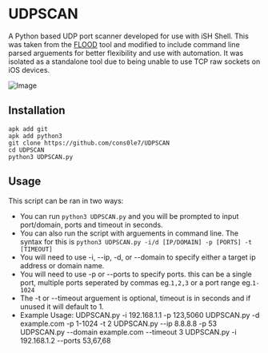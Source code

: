 # UDPSCAN
A Python based UDP port scanner developed for use with iSH Shell. This was taken from the [FLOOD](https://github.com/cons0le7/FLOOD) tool and modified to include command line parsed arguements for better flexibility and use with automation. It was isolated as a standalone tool due to being unable to use TCP raw sockets on iOS devices. 

![Image](https://github.com/user-attachments/assets/252fe3f9-800f-4853-bd56-b4e787014b28)

## Installation 
```
apk add git
apk add python3
git clone https://github.com/cons0le7/UDPSCAN
cd UDPSCAN
python3 UDPSCAN.py 
```

## Usage 
This script can be ran in two ways: 
- You can run `python3 UDPSCAN.py` and you will be prompted to input port/domain, ports and timeout in seconds.
- You can also run the script with arguements in command line. The syntax for this is `python3 UDPSCAN.py -i/d [IP/DOMAIN] -p [PORTS] -t [TIMEOUT] `
- You will need to use -i, --ip, -d, or --domain to specify either a target ip address or domain name.
- You will need to use -p or --ports to specify ports. this can be a single port, multiple ports seperated by commas eg.`1,2,3` or a port range eg.`1-1024`
- The -t or --timeout arguement is optional, timeout is in seconds and if unused it will default to 1.
- Example Usage:
UDPSCAN.py -i 192.168.1.1 -p 123,5060
UDPSCAN.py -d example.com -p 1-1024 -t 2
UDPSCAN.py --ip 8.8.8.8 -p 53
UDPSCAN.py --domain example.com --timeout 3
UDPSCAN.py -i 192.168.1.2 --ports 53,67,68
